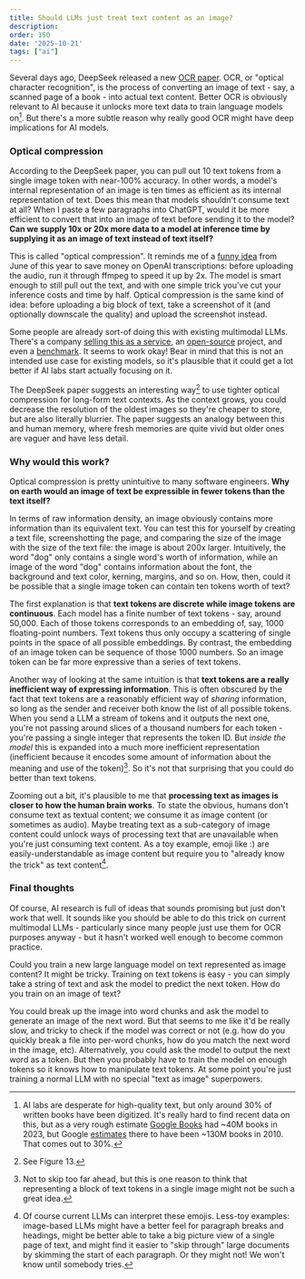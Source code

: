 ```yaml
---
title: Should LLMs just treat text content as an image?
description: 
order: 150
date: '2025-10-21'
tags: ["ai"]
---
```


Several days ago, DeepSeek released a new [OCR paper](https://github.com/deepseek-ai/DeepSeek-OCR/blob/main/DeepSeek_OCR_paper.pdf). OCR, or "optical character recognition", is the process of converting an image of text - say, a scanned page of a book - into actual text content. Better OCR is obviously relevant to AI because it unlocks more text data to train language models on[^1]. But there's a more subtle reason why really good OCR might have deep implications for AI models.

### Optical compression

According to the DeepSeek paper, you can pull out 10 text tokens from a single image token with near-100% accuracy. In other words, a model's internal representation of an image is ten times as efficient as its internal representation of text. Does this mean that models shouldn't consume text at all? When I paste a few paragraphs into ChatGPT, would it be more efficient to convert that into an image of text before sending it to the model? **Can we supply 10x or 20x more data to a model at inference time by supplying it as an image of text instead of text itself?**

This is called "optical compression". It reminds me of a [funny idea](https://george.mand.is/2025/06/openai-charges-by-the-minute-so-make-the-minutes-shorter/) from June of this year to save money on OpenAI transcriptions: before uploading the audio, run it through ffmpeg to speed it up by 2x. The model is smart enough to still pull out the text, and with one simple trick you've cut your inference costs and time by half. Optical compression is the same kind of idea: before uploading a big block of text, take a screenshot of it (and optionally downscale the quality) and upload the screenshot instead.

Some people are already sort-of doing this with existing multimodal LLMs. There's a company [selling this as a service](https://www.morphik.ai/blog/stop-parsing-docs), an [open-source](https://github.com/jolibrain/colette) project, and even a [benchmark](https://getomni.ai/blog/ocr-benchmark). It seems to work okay! Bear in mind that this is not an intended use case for existing models, so it's plausible that it could get a lot better if AI labs start actually focusing on it.

The DeepSeek paper suggests an interesting way[^2] to use tighter optical compression for long-form text contexts. As the context grows, you could decrease the resolution of the oldest images so they're cheaper to store, but are also literally blurrier. The paper suggests an analogy between this and human memory, where fresh memories are quite vivid but older ones are vaguer and have less detail.

### Why would this work?

Optical compression is pretty unintuitive to many software engineers. **Why on earth would an image of text be expressible in fewer tokens than the text itself?**

In terms of raw information density, an image obviously contains more information than its equivalent text. You can test this for yourself by creating a text file, screenshotting the page, and comparing the size of the image with the size of the text file: the image is about 200x larger. Intuitively, the word "dog" only contains a single word's worth of information, while an image of the word "dog" contains information about the font, the background and text color, kerning, margins, and so on. How, then, could it be possible that a single image token can contain ten tokens worth of text?

The first explanation is that **text tokens are discrete while image tokens are continuous**. Each model has a finite number of text tokens - say, around 50,000. Each of those tokens corresponds to an embedding of, say, 1000 floating-point numbers. Text tokens thus only occupy a scattering of single points in the space of all possible embeddings. By contrast, the embedding of an image token can be sequence of those 1000 numbers. So an image token can be far more expressive than a series of text tokens.

Another way of looking at the same intuition is that **text tokens are a really inefficient way of expressing information**. This is often obscured by the fact that text tokens are a reasonably efficient way of _sharing_ information, so long as the sender and receiver both know the list of all possible tokens. When you send a LLM a stream of tokens and it outputs the next one, you're not passing around slices of a thousand numbers for each token - you're passing a single integer that represents the token ID. But _inside the model_ this is expanded into a much more inefficient representation (inefficient because it encodes some amount of information about the meaning and use of the token)[^3]. So it's not that surprising that you could do better than text tokens.

Zooming out a bit, it's plausible to me that **processing text as images is closer to how the human brain works**. To state the obvious, humans don't consume text as textual content; we consume it as image content (or sometimes as audio). Maybe treating text as a sub-category of image content could unlock ways of processing text that are unavailable when you're just consuming text content. As a toy example, emoji like :) are easily-understandable as image content but require you to "already know the trick" as text content[^4].

### Final thoughts

Of course, AI research is full of ideas that sounds promising but just don't work that well. It sounds like you should be able to do this trick on current multimodal LLMs - particularly since many people just use them for OCR purposes anyway - but it hasn't worked well enough to become common practice.

Could you train a new large language model on text represented as image content? It might be tricky. Training on text tokens is easy - you can simply take a string of text and ask the model to predict the next token. How do you train on an image of text?

You could break up the image into word chunks and ask the model to generate an image of the next word. But that seems to me like it'd be really slow, and tricky to check if the model was correct or not (e.g. how do you quickly break a file into per-word chunks, how do you match the next word in the image, etc). Alternatively, you could ask the model to output the next word as a token. But then you probably have to train the model on enough tokens so it knows how to manipulate text tokens. At some point you're just training a normal LLM with no special "text as image" superpowers.


[^1]: AI labs are desperate for high-quality text, but only around 30% of written books have been digitized. It's really hard to find recent data on this, but as a very rough estimate [Google Books](https://blog.google/products/search/google-books-library-project/?utm_source=chatgpt.com) had ~40M books in 2023, but Google [estimates](https://www.wired.com/2010/08/how-google-counted-the-worlds-129-million-books?utm_source=chatgpt.com) there to have been ~130M books in 2010. That comes out to 30%.

[^2]: See Figure 13.

[^3]: Not to skip too far ahead, but this is one reason to think that representing a block of text tokens in a single image might not be such a great idea.

[^4]: Of course current LLMs can interpret these emojis. Less-toy examples: image-based LLMs might have a better feel for paragraph breaks and headings, might be better able to take a big picture view of a single page of text, and might find it easier to "skip through" large documents by skimming the start of each paragraph. Or they might not! We won't know until somebody tries.